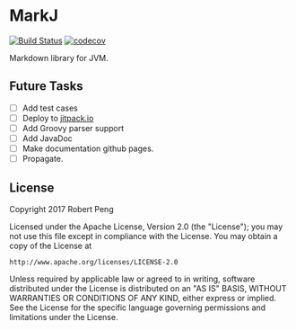 # MarkJ

[![Build Status](https://travis-ci.org/Mr-Dai/MarkJ.svg?branch=master)](https://travis-ci.org/Mr-Dai/MarkJ)
[![codecov](https://codecov.io/gh/Mr-Dai/MarkJ/branch/travis/graph/badge.svg)](https://codecov.io/gh/Mr-Dai/MarkJ)

Markdown library for JVM.

## Future Tasks

- [ ] Add test cases
- [ ] Deploy to [jitpack.io](https://jitpack.io/)
- [ ] Add Groovy parser support
- [ ] Add JavaDoc
- [ ] Make documentation github pages.
- [ ] Propagate.

## License

Copyright 2017 Robert Peng

Licensed under the Apache License, Version 2.0 (the "License");
you may not use this file except in compliance with the License.
You may obtain a copy of the License at

    http://www.apache.org/licenses/LICENSE-2.0

Unless required by applicable law or agreed to in writing, software
distributed under the License is distributed on an "AS IS" BASIS,
WITHOUT WARRANTIES OR CONDITIONS OF ANY KIND, either express or implied.
See the License for the specific language governing permissions and
limitations under the License.
